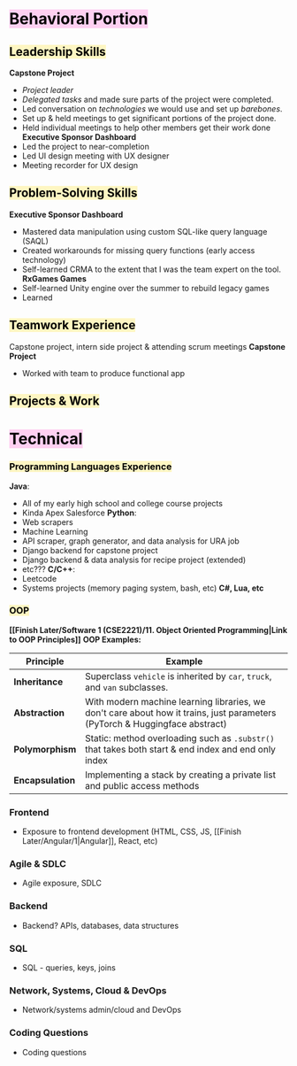# <mark style="background: #FFB8EBA6;">Behavioral Portion</mark>
## <mark style="background: #FFF3A3A6;">Leadership Skills</mark>
**Capstone Project**
- *Project leader*
- *Delegated tasks* and made sure parts of the project were completed. 
- Led conversation on *technologies* we would use and set up *barebones*. 
- Set up & held meetings to get significant portions of the project done.
- Held individual meetings to help other members get their work done
**Executive Sponsor Dashboard**
- Led the project to near-completion
- Led UI design meeting with UX designer
- Meeting recorder for UX design
## <mark style="background: #FFF3A3A6;">Problem-Solving Skills</mark>
**Executive Sponsor Dashboard**
- Mastered data manipulation using custom SQL-like query language (SAQL)
- Created workarounds for missing query functions (early access technology)
- Self-learned CRMA to the extent that I was the team expert on the tool.
**RxGames Games**
- Self-learned Unity engine over the summer to rebuild legacy games
- Learned 
## <mark style="background: #FFF3A3A6;">Teamwork Experience</mark>
Capstone project, intern side project & attending scrum meetings
**Capstone Project**
- Worked with team to produce functional app
## <mark style="background: #FFF3A3A6;">Projects & Work</mark>
# <mark style="background: #FFB8EBA6;">Technical</mark>
### <mark style="background: #FFF3A3A6;">Programming Languages Experience</mark>
**Java**:
- All of my early high school and college course projects
- Kinda Apex Salesforce
**Python**:
- Web scrapers
- Machine Learning
- API scraper, graph generator, and data analysis for URA job
- Django backend for capstone project
- Django backend & data analysis for recipe project (extended)
- etc???
**C/C++**:
- Leetcode
- Systems projects (memory paging system, bash, etc)
**C#, Lua, etc**
### <mark style="background: #FFF3A3A6;">OOP</mark>
**[[Finish Later/Software 1 (CSE2221)/11. Object Oriented Programming|Link to OOP Principles]]**
**OOP Examples:**

| Principle         | Example                                                                                                                     |
| ----------------- | --------------------------------------------------------------------------------------------------------------------------- |
| **Inheritance**   | Superclass `vehicle` is inherited by `car`, `truck`, and `van` subclasses.                                                  |
| **Abstraction**   | With modern machine learning libraries, we don't care about how it trains, just parameters (PyTorch & Huggingface abstract) |
| **Polymorphism**  | Static: method overloading such as `.substr()` that takes both start & end index and end only index                         |
| **Encapsulation** | Implementing a stack by creating a private list and public access methods                                                   |
### Frontend
- Exposure to frontend development (HTML, CSS, JS, [[Finish Later/Angular/1|Angular]], React, etc)
### Agile & SDLC
- Agile exposure, SDLC
### Backend
- Backend? APIs, databases, data structures
### SQL
- SQL - queries, keys, joins
### Network, Systems, Cloud & DevOps
- Network/systems admin/cloud and DevOps
### Coding Questions
- Coding questions
